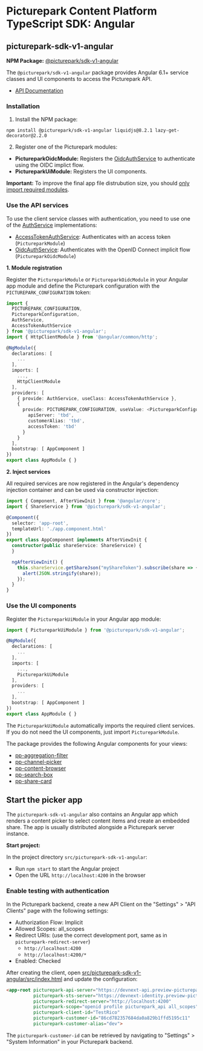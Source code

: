 # Picturepark Content Platform TypeScript SDK: Angular

## picturepark-sdk-v1-angular

**NPM Package:** [@picturepark/sdk-v1-angular](https://www.npmjs.com/package/@picturepark/sdk-v1-angular)

The `@picturepark/sdk-v1-angular` package provides Angular 6.1+ service classes and UI components to access the Picturepark API.

- [API Documentation](https://rawgit.com/Picturepark/Picturepark.SDK.TypeScript/master/docs/picturepark-sdk-v1-angular/api/index.html)

### Installation

1. Install the NPM package:

```
npm install @picturepark/sdk-v1-angular liquidjs@8.2.1 lazy-get-decorator@2.2.0
```

2. Register one of the Picturepark modules: 

- **PictureparkOidcModule:** Registers the [OidcAuthService](auth/OidcAuthService.md) to authenticate using the OIDC implict flow. 
- **PictureparkUiModule:** Registers the UI components.

**Important:** To improve the final app file distrubution size, you should [only import required modules](modules.md).

### Use the API services

To use the client service classes with authentication, you need to use one of the [AuthService](auth/AuthService.md) implementations:

- [AccessTokenAuthService](auth/AccessTokenAuthService.md): Authenticates with an access token (`PictureparkModule`)
- [OidcAuthService](auth/OidcAuthService.md): Authenticates with the OpenID Connect implicit flow (`PictureparkOidcModule`)

**1. Module registration**

Register the `PictureparkModule` or `PictureparkOidcModule` in your Angular app module and define the Picturepark configuration with the `PICTUREPARK_CONFIGURATION` token:

```typescript
import { 
  PICTUREPARK_CONFIGURATION,
  PictureparkConfiguration,
  AuthService,
  AccessTokenAuthService
} from '@picturepark/sdk-v1-angular';
import { HttpClientModule } from '@angular/common/http';

@NgModule({
  declarations: [
    ...
  ],
  imports: [
    ...,
    HttpClientModule
  ],
  providers: [
    { provide: AuthService, useClass: AccessTokenAuthService },
    {
      provide: PICTUREPARK_CONFIGURATION, useValue: <PictureparkConfiguration>{
        apiServer: 'tbd',
        customerAlias: 'tbd',
        accessToken: 'tbd'
      }
    }
  ],
  bootstrap: [ AppComponent ]
})
export class AppModule { }
```

**2. Inject services**

All required services are now registered in the Angular's dependency injection container and can be used via constructor injection: 

```typescript
import { Component, AfterViewInit } from '@angular/core';
import { ShareService } from '@picturepark/sdk-v1-angular';

@Component({
  selector: 'app-root',
  templateUrl: './app.component.html'
})
export class AppComponent implements AfterViewInit {
  constructor(public shareService: ShareService) {
  }

  ngAfterViewInit() {
    this.shareService.getShareJson("myShareToken").subscribe(share => {
      alert(JSON.stringify(share));
    });
  }
}
```

### Use the UI components

Register the `PictureparkUiModule` in your Angular app module:

```ts
import { PictureparkUiModule } from '@picturepark/sdk-v1-angular';

@NgModule({
  declarations: [
    ...
  ],
  imports: [
    ...,
    PictureparkUiModule
  ],
  providers: [
    ...
  ],
  bootstrap: [ AppComponent ]
})
export class AppModule { }
```

The `PictureparkUiModule` automatically imports the required client services. If you do not need the UI components, just import `PictureparkModule`.

The package provides the following Angular components for your views: 

- [pp-aggregation-filter](pp-aggregation-filter.md)
- [pp-channel-picker](pp-channel-picker.md)
- [pp-content-browser](pp-content-browser.md)
- [pp-search-box](pp-search-box.md)
- [pp-share-card](pp-share-card.md)

## Start the picker app

The `picturepark-sdk-v1-angular` also contains an Angular app which renders a content picker to select content items and create an embedded share. The app is usually distributed alongside a Picturepark server instance. 

**Start project:**

In the project directory `src/picturepark-sdk-v1-angular`:

- Run `npm start` to start the Angular project
- Open the URL `http://localhost:4200` in the browser

### Enable testing with authentication

In the Picturepark backend, create a new API Client on the "Settings" > "API Clients" page with the following settings: 

- Authorization Flow: Implicit
- Allowed Scopes: all_scopes
- Redirect URIs: (use the correct development port, same as in `picturepark-redirect-server`) 
    - `http://localhost:4200`
    - `http://localhost:4200/*`
- Enabled: Checked

After creating the client, open [src/picturepark-sdk-v1-angular/src/index.html](https://github.com/Picturepark/Picturepark.SDK.TypeScript/blob/master/src/picturepark-sdk-v1-angular/src/index.html) and update the configuration: 

```html
<app-root picturepark-api-server="https://devnext-api.preview-picturepark.com" 
          picturepark-sts-server="https://devnext-identity.preview-picturepark.com"
          picturepark-redirect-server="http://localhost:4200"
          picturepark-scope="openid profile picturepark_api all_scopes"
          picturepark-client-id="TestRico"
          picturepark-customer-id="86cd782357684da0a829b1ffd5195c11"
          picturepark-customer-alias="dev">
```

The `picturepark-customer-id` can be retrieved by navigating to "Settings" > "System Information" in your Picturepark backend.
